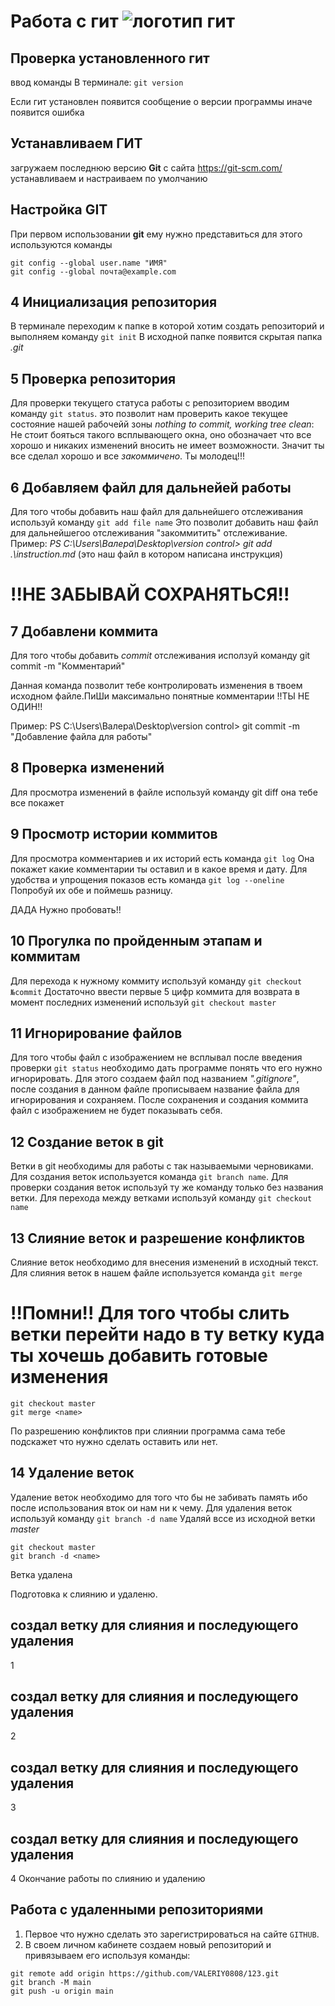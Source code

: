 # Работа с гит ![логотип гит](logo@2x.png)
## Проверка установленного гит
ввод команды В терминале: `git version`

Если гит установлен появится сообщение о версии программы иначе появится ошибка
## Устанавливаем ГИТ
загружаем последнюю версию **Git** с сайта https://git-scm.com/
устанавливаем и настраиваем по умолчанию

## Настройка GIT
При первом использовании **git** ему нужно представиться
для этого используются команды 
```
git config --global user.name "ИМЯ"
git config --global почта@example.com
```
## 4 Инициализация репозитория
В терминале переходим к папке в которой хотим создать репозиторий и выполняем команду `git init`
В исходной папке появится скрытая папка *.git*
## 5 Проверка репозитория 
Для проверки текущего статуса работы с репозиторием вводим команду `git status`.
это позволит нам проверить какое текущее состояние нашей рабочейй зоны
*nothing to commit, working tree clean*: Не стоит бояться такого всплывающего окна, оно обозначает что все хорошо и никаких изменений вносить не имеет возможности. Значит ты все сделал хорошо и все *закоммичено*. Ты молодец!!!
## 6 Добавляем файл для дальнейей работы
Для того чтобы добавить наш файл для дальнейшего отслеживания используй команду `git add file name`
Это позволит добавить наш файл для дальнейшегоо отслеживания  "закоммитить" отслеживание.
Пример: *PS C:\Users\Валера\Desktop\version control> git add .\instruction.md* (это наш файл в котором написана инструкция)
# !!НЕ ЗАБЫВАЙ СОХРАНЯТЬСЯ!!
## 7 Добавлени коммита
Для того чтобы добавить *commit* отслеживания исползуй команду git commit -m "Комментарий"

Данная команда позволит тебе контролировать изменения в твоем исходном файле.ПиШи максимально понятные комментарии !!ТЫ НЕ ОДИН!!

Пример: PS C:\Users\Валера\Desktop\version control> git commit -m "Добавление файла для работы"
## 8 Проверка изменений
Для просмотра изменений в файле используй команду git diff она тебе все покажет
## 9 Просмотр истории коммитов
Для просмотра комментариев и их историй есть команда `git log`
Она покажет какие комментарии ты оставил и в какое время и дату.
Для удобства и упрощения показов есть команда `git log --oneline`
Попробуй их обе и поймешь разницу.

ДАДА Нужно пробовать!!
## 10 Прогулка по пройденным этапам и коммитам
Для перехода к нужному коммиту используй команду `git checkout №commit`
Достаточно ввести первые 5 цифр коммита
для возврата в момент последних изменений используй
`git checkout master`
## 11 Игнорирование файлов
Для того чтобы файл с изображением не всплывал после введения проверки `git status` необходимо дать программе понять что его нужно игнорировать.
Для этого создаем файл под названием *".gitignore"*,
после создания в данном файле прописываем название файла для игнорирования и сохраняем. После сохранения и создания коммита файл с изображением не будет показывать себя.
## 12 Cоздание веток в git 
Ветки в git необходимы для работы с так называемыми черновиками.
Для создания веток используется команда `git branch name`.
Для проверки создания веток используй ту же команду только без названия ветки.
Для перехода между ветками используй команду `git checkout name`
## 13 Слияние веток и разрешение конфликтов 
Слияние веток необходимо для внесения изменений в исходный текст.
Для слияния веток в нашем файле используется команда `git merge`

# !!Помни!! Для того чтобы слить ветки перейти надо в ту ветку куда ты хочешь добавить готовые изменения
```
git checkout master
git merge <name>
```
По разрешению конфликтов при слиянии программа сама тебе подскажет что нужно сделать оставить или нет.

## 14 Удаление веток
Удаление веток необходимо для того что бы не забивать память ибо после использования вток ои нам ни к чему.
Для удаления веток используй команду `git branch -d name`
Удаляй вссе из исходной ветки *master*
```
git checkout master
git branch -d <name>

```
Ветка удалена

Подготовка к слиянию и удаленю.
## создал ветку для слияния и последующего удаления
1 
## создал ветку для слияния и последующего удаления
2
## создал ветку для слияния и последующего удаления
3
## создал ветку для слияния и последующего удаления
4
Окончание работы по слиянию и удалению
## Работа с удаленными репозиториями
1. Первое что нужно сделать это зарегистрироваться на сайте `GITHUB`.
2. В своем личном кабинете создаем новый репозиторий и привязываем его используя команды:

```
git remote add origin https://github.com/VALERIY0808/123.git
git branch -M main
git push -u origin main
```